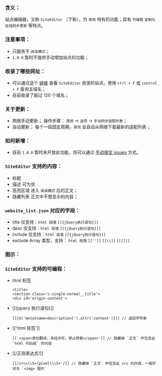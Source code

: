 ### 含义：
站点编辑器，又称 `SiteEditor` （下称），为 `简悦` 特有的功能；具有 `可编程` `定制化` `在线同步更新` 等特点。

### 注意事项：
- 只服务于 `阅读模式`；
- `1.0.0` 暂时不提供手动增加站点的功能；

### 收录了哪些网址：
- 可以通过这个 [链接](http://ojec5ddd5.bkt.clouddn.com/website_list.json) 查看 `SiteEditor` 收录的站点。使用 `ctrl + F` 或 `control + F` 查询主域名；
- 目前收录了超过 120 个域名；

### 关于更新：
- 网络手动更新；
  操作步骤： `简悦` → `选项` → `手动同步适配列表`；
- 自动更新；
  每个一段固定周期，`简悦` 会自动从网络下载最新的适配列表；

### 如何新增：
- 目前 `1.0.0` 暂时未开放此功能，但可以通过 [手动提交 issues](https://github.com/Kenshin/simpread/labels/new%20site) 方式。

### `SiteEditor` 支持的内容：
- 标题
- 描述
  可为空
- 高亮区域
  进入 `阅读模式` 后的正文；
- 隐藏列表
  正文中不想显示的内容；

### `website_list.json` 对应的字段：
- title
  仅支持：`html 段落` `[[{jQuery执行语句}]]`
- desc
  仅支持：`html 段落` `[[{jQuery执行语句}]]`
- include
  仅支持：`html 段落` `[[{jQuery执行语句}]]`
- exclude
  Array 类型，支持： `html 段落` `[['']]` `[[\\]]` `[[[]]]`

### 图示：

### `SiteEditor` 支持的可编程：
- html 标签
  ```
  <title>
  <section class='c-single-normal__title'>
  <div id='origin-content'>
  ```

- [[{jquery 执行语句}]]
  ```
  [[{$('meta[name=description]').attr('content')}]] // 返回字符串
  ```

- [['html 标签']]
  ```
  [['<span>原创翻译，未经许可，禁止转载</span>']] // 隐藏掉 `正文` 中包含此 `html 代码段` 的内容
  ```

- [[/正则表达式/]]
  ```
  [[/src=\\S+(pixel)\\S+'/]] // 隐藏掉 `正文` 中包含此 src 的内容，一般针对与 `<img> 图片`
  ```